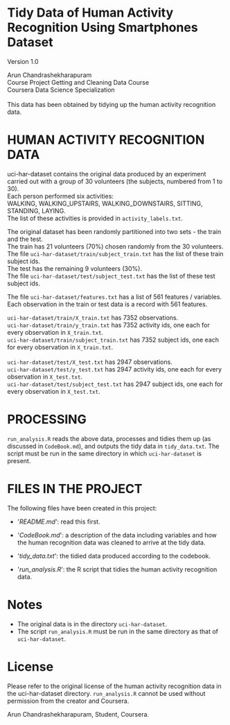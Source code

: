# Tidy Data of Human Activity Recognition Using Smartphones Dataset

Version 1.0

Arun Chandrashekharapuram\
Course Project Getting and Cleaning Data Course\
Coursera Data Science Specialization\
\
This data has been obtained by tidying up the human activity recognition data.

# HUMAN ACTIVITY RECOGNITION DATA

uci-har-dataset contains the original data produced by an experiment carried out with a group of 30 volunteers (the subjects, numbered from 1 to 30). \
Each person performed six activities: \
WALKING, WALKING_UPSTAIRS, WALKING_DOWNSTAIRS, SITTING, STANDING, LAYING. \
The list of these activities is provided in `activity_labels.txt`.

The original dataset has been randomly partitioned into two sets - the train and the test. \
The train has 21 volunteers (70%) chosen randomly from the 30 volunteers. \
The file `uci-har-dataset/train/subject_train.txt` has the list of these train subject ids. \
The test has the remaining 9 volunteers (30%). \
The file `uci-har-dataset/test/subject_test.txt` has the list of these test subject ids.

The file `uci-har-dataset/features.txt` has a list of 561 features / variables. \
Each observation in the train or test data is a record with 561 features.

`uci-har-dataset/train/X_train.txt` has 7352 observations. \
`uci-har-dataset/train/y_train.txt` has 7352 activity ids, one each for every observation in `X_train.txt`. \
`uci-har-dataset/train/subject_train.txt` has 7352 subject ids, one each for every observation in `X_train.txt`. \
\
`uci-har-dataset/test/X_test.txt` has 2947 observations. \
`uci-har-dataset/test/y_test.txt` has 2947 activity ids, one each for every observation in `X_test.txt`.\
`uci-har-dataset/test/subject_test.txt` has 2947 subject ids, one each for every observation in `X_test.txt`.

# PROCESSING

`run_analysis.R` reads the above data, processes and tidies them up (as discussed in `CodeBook.md`), and outputs the tidy data in `tidy_data.txt`. The script must be run in the same directory in which `uci-har-dataset` is present.

# FILES IN THE PROJECT

The following files have been created in this project:

-   '*README.md*': read this first.

-   '*CodeBook.md*': a description of the data including variables and how the human recognition data was cleaned to arrive at the tidy data.

-   '*tidy_data.txt*': the tidied data produced according to the codebook.

-   '*run_analysis.R*': the R script that tidies the human activity recognition data.

# Notes

-   The original data is in the directory `uci-har-dataset`.
-   The script `run_analysis.R` must be run in the same directory as that of `uci-har-dataset`.

# License

Please refer to the original license of the human activity recognition data in the uci-har-dataset directory. `run_analysis.R` cannot be used without permission from the creator and Coursera.

Arun Chandrashekharapuram, Student, Coursera.
